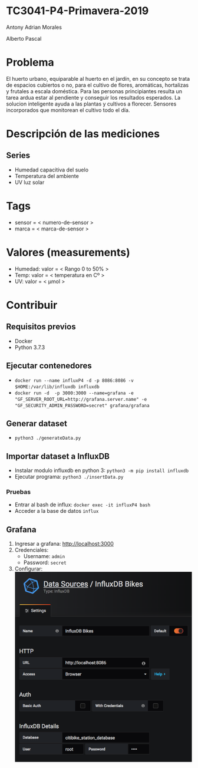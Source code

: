 # TC3041-P4-Primavera-2019

Antony Adrian Morales

Alberto Pascal

# Problema
El huerto urbano, equiparable al huerto en el jardín, en su concepto se trata de espacios cubiertos o no, para el cultivo de flores, aromáticas, hortalizas y frutales a escala doméstica. Para las personas principiantes resulta un tarea ardua estar al pendiente y conseguir los resultados esperados. La solucion inteligente ayuda a las plantas y cultivos a florecer. Sensores incorporados que monitorean el cultivo todo el día. 

# Descripción de las mediciones
## Series
- Humedad capacitiva del suelo
- Temperatura del ambiente
- UV luz solar

# Tags
- sensor = < numero-de-sensor >
- marca = < marca-de-sensor >

# Valores (measurements)
- Humedad: valor = < Rango 0 to 50% >
- Temp: valor = < temperatura en Cº >
- UV: valor = < μmol >

# Contribuir
## Requisitos previos
- Docker
- Python 3.7.3

## Ejecutar contenedores
- `docker run --name influxP4 -d -p 8086:8086 -v $HOME:/var/lib/influxdb influxdb`
- `docker run -d  -p 3000:3000 --name=grafana -e "GF_SERVER_ROOT_URL=http://grafana.server.name" -e "GF_SECURITY_ADMIN_PASSWORD=secret" grafana/grafana`

## Generar dataset
- `python3 ./generateData.py`

## Importar dataset a InfluxDB
- Instalar modulo influxdb en python 3: `python3 -m pip install influxdb`
- Ejecutar programa: `python3 ./insertData.py`

### Pruebas
- Entrar al bash de influx: `docker exec -it influxP4 bash`
- Acceder a la base de datos `influx`

## Grafana
1. Ingresar a grafana: [http://localhost:3000](http://localhost:3000)
2. Credenciales:
    - Username: `admin`
    - Password: `secret`
3. Configurar:
    ![](readmeFiles/grafanaConfig.png)
